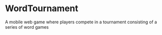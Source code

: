 # WordTournament
A mobile web game where players compete in a tournament consisting of a series of word games
